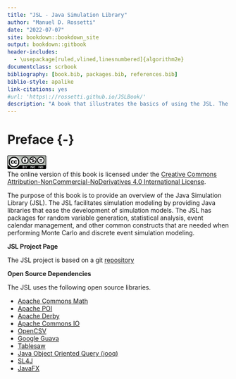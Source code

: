 ```yaml
--- 
title: "JSL - Java Simulation Library"
author: "Manuel D. Rossetti"
date: "2022-07-07"
site: bookdown::bookdown_site
output: bookdown::gitbook
header-includes:
  - \usepackage[ruled,vlined,linesnumbered]{algorithm2e}
documentclass: scrbook
bibliography: [book.bib, packages.bib, references.bib]
biblio-style: apalike
link-citations: yes
#url: 'https\://rossetti.github.io/JSLBook/'
description: "A book that illustrates the basics of using the JSL. The output format for this book is bookdown::gitbook."
---
```


# Preface {-}

![Creative Commons License](figures2/by-nc-nd.png)  
The online version of this book is licensed under the [Creative Commons Attribution-NonCommercial-NoDerivatives 4.0 International License](http://creativecommons.org/licenses/by-nc-nd/4.0/). 
 
The purpose of this book is to provide an overview of the Java Simulation Library (JSL). The JSL facilitates simulation modeling by providing Java libraries that ease the development of simulation models. The JSL has packages for random variable generation, statistical analysis, event calendar management, and other common constructs that are needed when performing Monte Carlo and discrete event simulation modeling.  

**JSL Project Page**

The JSL project is based on a git [repository](https://github.com/rossetti/JSL)

**Open Source Dependencies**

The JSL uses the following open source libraries.

- [Apache Commons Math](https://commons.apache.org/proper/commons-math/)
- [Apache POI](https://poi.apache.org/)
- [Apache Derby](https://db.apache.org/derby/)
- [Apache Commons IO](https://commons.apache.org/proper/commons-io/)
- [OpenCSV](http://opencsv.sourceforge.net/)
- [Google Guava](https://github.com/google/guava)
- [Tablesaw](https://github.com/jtablesaw/tablesaw)
- [Java Object Oriented Query (jooq)](https://www.jooq.org)
- [SL4J](https://www.slf4j.org/)
- [JavaFX](https://openjfx.io/)





